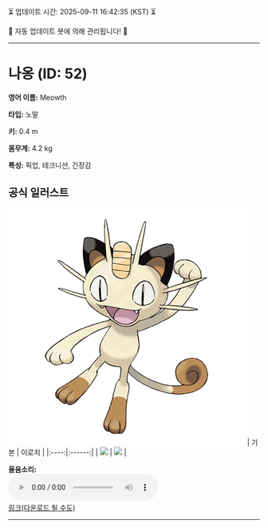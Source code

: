 
⏳ 업데이트 시간: 2025-09-11 16:42:35 (KST) ⏳

🤖 자동 업데이트 봇에 의해 관리됩니다! 🤖

---

# 나옹 (ID: 52)
**영어 이름:** Meowth

**타입:** 노말

**키:** 0.4 m

**몸무게:** 4.2 kg

**특성:** 픽업, 테크니션, 긴장감

## 공식 일러스트
![](https://raw.githubusercontent.com/PokeAPI/sprites/master/sprites/pokemon/other/official-artwork/52.png)
| 기본 | 이로치 |
|:----:|:------:|
| <img src="http://play.pokemonshowdown.com/sprites/ani/meowth.gif" width="200"> | <img src="http://play.pokemonshowdown.com/sprites/ani-shiny/meowth.gif" width="200"> |

**울음소리:**<br><audio controls src="https://raw.githubusercontent.com/PokeAPI/cries/main/cries/pokemon/latest/52.ogg"></audio><br> [링크(다운로드 될 수도)](https://raw.githubusercontent.com/PokeAPI/cries/main/cries/pokemon/latest/52.ogg)


---
